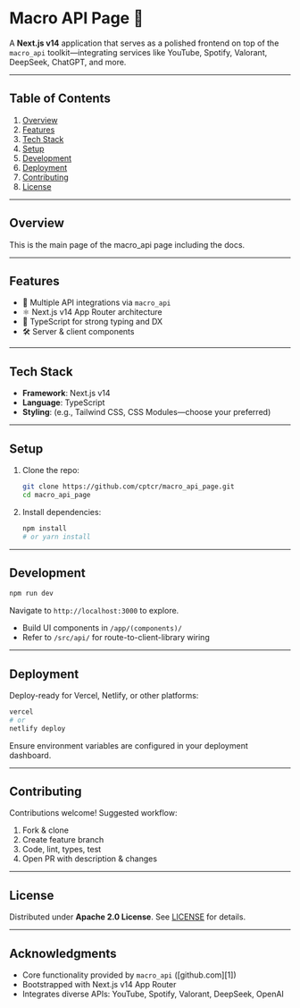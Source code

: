 
# Macro API Page 🚀

A **Next.js v14** application that serves as a polished frontend on top of the `macro_api` toolkit—integrating services like YouTube, Spotify, Valorant, DeepSeek, ChatGPT, and more.

---

## Table of Contents

1. [Overview](#overview)  
2. [Features](#features)  
3. [Tech Stack](#tech-stack)  
4. [Setup](#setup)  
5. [Development](#development)   
6. [Deployment](#deployment)  
7. [Contributing](#contributing)  
8. [License](#license)

---

## Overview

This is the main page of the macro_api page including the docs.

---

## Features

- 🔗 Multiple API integrations via `macro_api`
- ⚛️ Next.js v14 App Router architecture
- 🧩 TypeScript for strong typing and DX
- 🛠️ Server & client components

---

## Tech Stack

- **Framework**: Next.js v14  
- **Language**: TypeScript  
- **Styling**: (e.g., Tailwind CSS, CSS Modules—choose your preferred)

---

## Setup

1. Clone the repo:
    ```bash
    git clone https://github.com/cptcr/macro_api_page.git
    cd macro_api_page
    ```
2. Install dependencies:
    ```bash
    npm install
    # or yarn install
    ```

---

## Development

```bash
npm run dev
```

Navigate to `http://localhost:3000` to explore.

* Build UI components in `/app/(components)/`
* Refer to `/src/api/` for route-to-client-library wiring

---

## Deployment

Deploy-ready for Vercel, Netlify, or other platforms:

```bash
vercel
# or
netlify deploy
```

Ensure environment variables are configured in your deployment dashboard.

---

## Contributing

Contributions welcome! Suggested workflow:

1. Fork & clone
2. Create feature branch
3. Code, lint, types, test
4. Open PR with description & changes

---

## License

Distributed under **Apache 2.0 License**. See [LICENSE](../macro_api/LICENSE) for details.

---

## Acknowledgments

* Core functionality provided by `macro_api` ([github.com][1])
* Bootstrapped with Next.js v14 App Router
* Integrates diverse APIs: YouTube, Spotify, Valorant, DeepSeek, OpenAI
